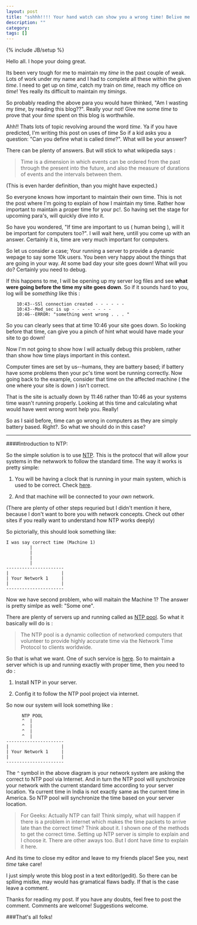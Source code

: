 ```yaml
---
layout: post
title: "sshhh!!!! Your hand watch can show you a wrong time! Belive me!"
description: ""
category: 
tags: []
---
```

{% include JB/setup %}

Hello all. I hope your doing great. 

Its been very tough for me to maintain my *time* in the past couple of weak. Lots of work under my name and I had to complete
all these within the given *time*. I need to get up on *time*, catch my train on *time*, reach my office on *time*! Yes really its difficult to maintain my *timings*.

So probably reading the above para you would have thinked, "Am I wasting my *time*, by reading this blog??". Really your not! 
Give me some *time* to prove that your *time* spent on this blog is worthwhile. 

Ahh!! Thats lots of topic revolving around the word *time*. Ya if you have predicted, I'm writing this post on uses of *time* So if a kid asks you a question: "Can you define what is called *time*?". What will be your answer? 

There can be plenty of answers. But will stick to what wikipedia says :

>Time is a dimension in which events can be ordered from the past through the present into the future, and also the measure of durations of events and the intervals between them.

(This is even harder definition, than you might have expected.)


So everyone knows how important to maintain their own time. This is not the post where I'm going to explain of how I maintain my time. Rather how important to maintain a proper time for your pc!. So having set the stage for upcoming para's, will quickly dive into it.


So have you wondered, "If time are important to us ( human being ), will it be important for computers too?". I will wait here, untill you come up with an answer. Certainly it is, time are very much important for computers. 

So let us consider a case; Your running a server to provide a dynamic wepage to say some 10k users. You been very happy about the things that are going in your way. At some bad day your site goes down! What will you do? Certainly you need to debug. 

If this happens to me, I will be opening up my server log files and see **what were going before the time my site goes down**.
So if it sounds hard to you, log will be *something* like this :

		10:43--SSl connection created - - - - - -
		10:43--Mod_sec is up - - - - - - - -
		10:46--ERROR: "something went wrong . . . "


So you can clearly sees that at time 10:46 your site goes down. So looking before that time, can give you a pinch of hint what would have made your site to go down! 

Now I'm not going to show how I will actually debug this problem, rather than show how time plays important in this context.

Computer times are set by us--humans, they are battery based; if battery have some problems then your pc's time wont be running correctly. Now going back to the example, consider that time on the affected machine ( the one where your site is down ) isn't correct. 

That is the site is actually down by 11:46 rather than 10:46 as your systems time wasn't running properly. Looking at this time and calculating what would have went wrong wont help you. Really!

So as I said before, time can go wrong in computers as they are simply battery based. Right?. So what we should do in this case?


---

####Introduction to NTP:

So the simple solution is to use [NTP](http://en.wikipedia.org/wiki/Network_Time_Protocol). This is the protocol that will allow your systems in the netwwork to follow the standard time. The way it works is pretty simple:

1. You will be having a clock that is running in your main system, which is used to be correct. Check [here](http://en.wikipedia.org/wiki/Atomic_clock).

2. And that machine will be connected to your *own* network. 

(There are plenty of other steps requried but I didn't mention it here, because I don't want to bore you with network concepts. Check out other sites if you really want to understand how NTP works deeply)

So pictorially, this should look something like:

	
	I was say correct time (Machine 1)
	         |
	         |
	         |		
		     |			   
	----------------------
	|                    |
	| Your Network 1     |
	|                    |
	----------------------	   	


Now we have second problem, who will maitain the Machine 1? The answer is pretty simlpe as well: "Some one".

There are plenty of servers up and running called as [NTP pool](http://en.wikipedia.org/wiki/NTP_pool). So what it basically will do is :

>The NTP pool is a dynamic collection of networked computers that volunteer to provide highly accurate time via the Network Time Protocol to clients worldwide.

So that is what we want. One of such service is [here](http://www.pool.ntp.org/en/). So to maintain a server which is up and running exactly with proper time, then you need to do :

1. Install NTP in your server.

2. Config it to follow the NTP pool project via internet. 

So now our system will look something like :



	      NTP POOL
	      ^  |
	      ^  |
	      ^  |		
		  ^  |			   
	----------------------
	|                    |
	| Your Network 1     |
	|                    |
	----------------------	 

The `^` symbol in the above diagram is your network system are asking the correct to NTP pool via Internet. And in turn the NTP pool will synchronize your network with the current standard time according to your server location. Ya current time in India is not exactly same as the current time in America. So NTP pool will synchronize the time based on your server location. 


>For Geeks: Actually NTP can fail! Think simply, what will happen if there is a problem in internet which makes the time packets to arrive late than the correct time? Think about it. I shown one of the methods to get the correct time. Setting up NTP server is simple to explain and I choose it. There are other aways too. But I dont have *time* to explain it here. 

And its time to close my editor and leave to my friends place! See you, next *time* take care! 


I just simply wrote this blog post in a text editor(gedit). So there can be splling mistke, may would has gramatical flaws badly. If that is the case leave a comment.

Thanks for reading my post. If you have any doubts, feel free to post the comment. Comments are welcome! Suggestions welcome. 


###That's all folks!


